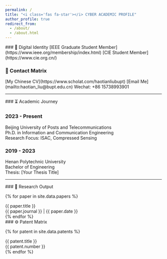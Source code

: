 ```yaml
---
permalink: /
title: "<i class='fas fa-star'></i> CYBER ACADEMIC PROFILE"
author_profile: true
redirect_from: 
  - /about/
  - /about.html
---
```


<div class="glow-container">

<div class="cyber-card">
### <span class="hologram-text">🧬 Digital Identity</span>
  
<span class="cyber-button">
  <i class="fas fa-rocket"></i> 
  [IEEE Graduate Student Member](https://www.ieee.org/membership/index.html)
</span>  
<span class="cyber-button">
  <i class="fas fa-satellite"></i> 
  [CIE Student Member](https://www.cie.org.cn/)
</span>

### <span class="hologram-text">📡 Contact Matrix</span>
<span class="cyber-button">
  <i class="fas fa-qrcode"></i> 
  [My Chinese CV](https://www.scholat.com/haotianliubupt)
</span>  
<span class="cyber-button">
  <i class="fas fa-envelope"></i> 
  [Email Me](mailto:haotian_liu@bupt.edu.cn)
</span>  
<span class="cyber-button">
  <i class="fab fa-weixin"></i> 
  Wechat: +86 15738993901
</span>
</div>

---

<div class="cyber-timeline">
### <span class="hologram-text">⏳ Academic Journey</span>

<div class="timeline-node pulse">
<h3 class="neon-title">2023 - Present</h3>
<div class="cyber-content">
  <i class="fas fa-brain-circuit"></i> Beijing University of Posts and Telecommunications<br>
  <span class="glow-text">Ph.D. in Information and Communication Engineering</span><br>
  <i class="fas fa-wifi"></i> Research Focus: ISAC, Compressed Sensing
</div>
</div>

<div class="timeline-node pulse">
<h3 class="neon-title">2019 - 2023</h3>  
<div class="cyber-content">
  <i class="fas fa-microchip"></i> Henan Polytechnic University<br>
  <span class="glow-text">Bachelor of Engineering</span><br>  
  <i class="fas fa-project-diagram"></i> Thesis: [Your Thesis Title]
</div>
</div>
</div>

---

<div class="cyber-grid">
<div class="cyber-panel">
### <span class="hologram-text">📡 Research Output</span>

{% for paper in site.data.papers %}
<div class="cyber-paper">
  <div class="paper-flip">
    <div class="paper-front">
      <i class="fas fa-file-code"></i> {{ paper.title }}
    </div>
    <div class="paper-back">
      {{ paper.journal }} | {{ paper.date }}
    </div>
  </div>
</div>
{% endfor %}
</div>

<div class="cyber-panel">
### <span class="hologram-text">⚙️ Patent Matrix</span>

{% for patent in site.data.patents %}
<div class="cyber-patent">
  <i class="fas fa-keyboard"></i> {{ patent.title }}<br>
  <span class="cyber-tag">{{ patent.number }}</span>
</div>
{% endfor %}
</div>
</div>

</div> <!-- glow-container结束 -->
